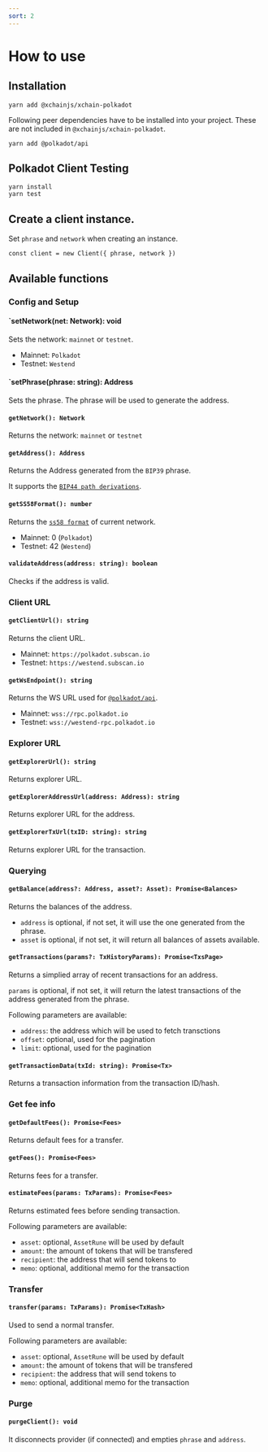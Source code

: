 ```yaml
---
sort: 2
---
```


# How to use

## Installation

```
yarn add @xchainjs/xchain-polkadot
```

Following peer dependencies have to be installed into your project. These are not included in `@xchainjs/xchain-polkadot`.

```
yarn add @polkadot/api
```

## Polkadot Client Testing

```
yarn install
yarn test
```

## Create a client instance.

Set `phrase` and `network` when creating an instance.

```
const client = new Client({ phrase, network })
```

## Available functions

### Config and Setup

#### `setNetwork(net: Network): void
Sets the network: `mainnet` or `testnet`.

* Mainnet: `Polkadot`
* Testnet: `Westend`

#### `setPhrase(phrase: string): Address
Sets the phrase. The phrase will be used to generate the address.

#### `getNetwork(): Network`
Returns the network: `mainnet` or `testnet`

#### `getAddress(): Address`
Returns the Address generated from the `BIP39` phrase.

It supports the [`BIP44 path derivations`](https://github.com/satoshilabs/slips/blob/master/slip-0044.md).

#### `getSS58Format(): number`
Returns the [`ss58 format`](https://polkadot.js.org/docs/keyring/start/ss58/) of current network.

* Mainnet: 0 (`Polkadot`)
* Testnet: 42 (`Westend`)

#### `validateAddress(address: string): boolean`
Checks if the address is valid.

### Client URL

#### `getClientUrl(): string`
Returns the client URL.

* Mainnet: `https://polkadot.subscan.io`
* Testnet: `https://westend.subscan.io`

#### `getWsEndpoint(): string`
Returns the WS URL used for [`@polkadot/api`](https://github.com/polkadot-js/api).

* Mainnet: `wss://rpc.polkadot.io`
* Testnet: `wss://westend-rpc.polkadot.io`

### Explorer URL

#### `getExplorerUrl(): string`
Returns explorer URL.

#### `getExplorerAddressUrl(address: Address): string`
Returns explorer URL for the address.

#### `getExplorerTxUrl(txID: string): string`
Returns explorer URL for the transaction.

### Querying

#### `getBalance(address?: Address, asset?: Asset): Promise<Balances>`
Returns the balances of the address.

* `address` is optional, if not set, it will use the one generated from the phrase.
* `asset` is optional, if not set, it will return all balances of assets available.

#### `getTransactions(params?: TxHistoryParams): Promise<TxsPage>`
Returns a simplied array of recent transactions for an address. 

`params` is optional, if not set, it will return the latest transactions of the address generated from the phrase.

Following parameters are available:
* `address`: the address which will be used to fetch transctions
* `offset`: optional, used for the pagination
* `limit`: optional, used for the pagination

#### `getTransactionData(txId: string): Promise<Tx>`
Returns a transaction information from the transaction ID/hash. 

### Get fee info

#### `getDefaultFees(): Promise<Fees>`
Returns default fees for a transfer.

#### `getFees(): Promise<Fees>`
Returns fees for a transfer.

#### `estimateFees(params: TxParams): Promise<Fees>`
Returns estimated fees before sending transaction.

Following parameters are available:
* `asset`: optional, `AssetRune` will be used by default
* `amount`: the amount of tokens that will be transfered
* `recipient`: the address that will send tokens to
* `memo`: optional, additional memo for the transaction

### Transfer

#### `transfer(params: TxParams): Promise<TxHash>`
Used to send a normal transfer.

Following parameters are available:
* `asset`: optional, `AssetRune` will be used by default
* `amount`: the amount of tokens that will be transfered
* `recipient`: the address that will send tokens to
* `memo`: optional, additional memo for the transaction

### Purge

#### `purgeClient(): void`

It disconnects provider (if connected) and empties `phrase` and `address`. 
